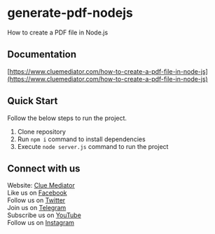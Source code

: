 # generate-pdf-nodejs

How to create a PDF file in Node.js

## Documentation

[https://www.cluemediator.com/how-to-create-a-pdf-file-in-node-js](https://www.cluemediator.com/how-to-create-a-pdf-file-in-node-js)

## Quick Start

Follow the below steps to run the project.

1. Clone repository
2. Run `npm i` command to install dependencies
3. Execute `node server.js` command to run the project

## Connect with us

Website: [Clue Mediator](https://www.cluemediator.com)  
Like us on [Facebook](https://www.facebook.com/thecluemediator)  
Follow us on [Twitter](https://twitter.com/cluemediator)  
Join us on [Telegram](https://t.me/cluemediator)  
Subscribe us on [YouTube](https://www.youtube.com/ClueMediator)  
Follow us on [Instagram](https://www.instagram.com/clue_mediator)